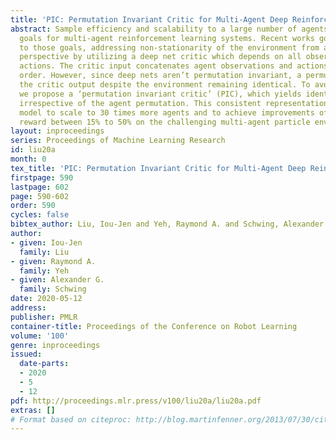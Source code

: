```yaml
---
title: 'PIC: Permutation Invariant Critic for Multi-Agent Deep Reinforcement Learning'
abstract: Sample efficiency and scalability to a large number of agents are two important
  goals for multi-agent reinforcement learning systems. Recent works got us closer
  to those goals, addressing non-stationarity of the environment from a single agent’s
  perspective by utilizing a deep net critic which depends on all observations and
  actions. The critic input concatenates agent observations and actions in a user-specified
  order. However, since deep nets aren’t permutation invariant, a permuted input changes
  the critic output despite the environment remaining identical. To avoid this inefficiency,
  we propose a ‘permutation invariant critic’ (PIC), which yields identical output
  irrespective of the agent permutation. This consistent representation enables our
  model to scale to 30 times more agents and to achieve improvements of test episode
  reward between 15% to 50% on the challenging multi-agent particle environment (MPE).
layout: inproceedings
series: Proceedings of Machine Learning Research
id: liu20a
month: 0
tex_title: 'PIC: Permutation Invariant Critic for Multi-Agent Deep Reinforcement Learning'
firstpage: 590
lastpage: 602
page: 590-602
order: 590
cycles: false
bibtex_author: Liu, Iou-Jen and Yeh, Raymond A. and Schwing, Alexander G.
author:
- given: Iou-Jen
  family: Liu
- given: Raymond A.
  family: Yeh
- given: Alexander G.
  family: Schwing
date: 2020-05-12
address: 
publisher: PMLR
container-title: Proceedings of the Conference on Robot Learning
volume: '100'
genre: inproceedings
issued:
  date-parts:
  - 2020
  - 5
  - 12
pdf: http://proceedings.mlr.press/v100/liu20a/liu20a.pdf
extras: []
# Format based on citeproc: http://blog.martinfenner.org/2013/07/30/citeproc-yaml-for-bibliographies/
---
```

